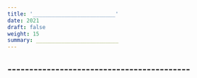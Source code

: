 ```yaml
---
title: '__________________________'
date: 2021
draft: false
weight: 15
summary: __________________________
---
```

## ------------------------------------------
